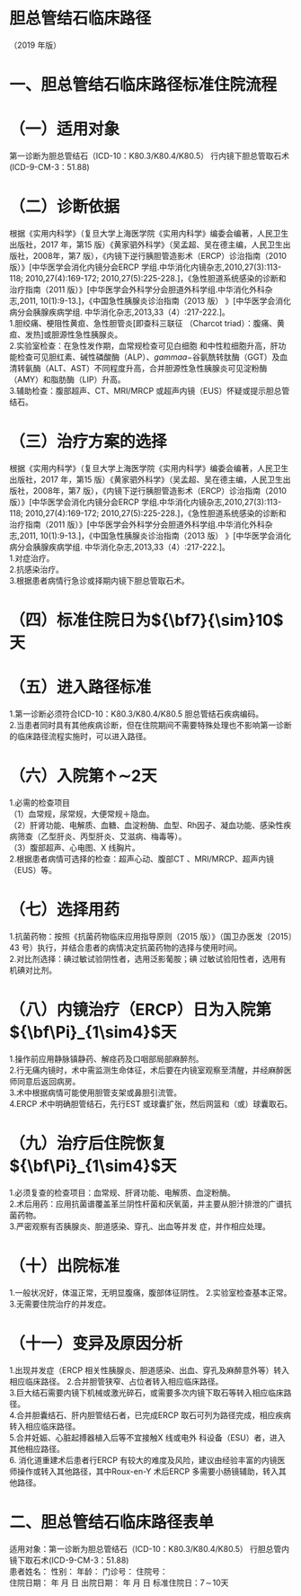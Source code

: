 # 胆总管结石临床路径  
（2019 年版）  
# 一、胆总管结石临床路径标准住院流程  
# （一）适用对象  
第一诊断为胆总管结石（ICD-10：K80.3/K80.4/K80.5） 行内镜下胆总管取石术(ICD-9-CM-3：51.88)  
# （二）诊断依据  
根据《实用内科学》（复旦大学上海医学院《实用内科学》编委会编著，人民卫生出版社，2017 年，第15 版）《黄家驷外科学》（吴孟超、吴在德主编，人民卫生出版社，2008年，第7 版），《内镜下逆行胰胆管造影术（ERCP）诊治指南（2010 版）》[中华医学会消化内镜分会ERCP 学组.中华消化内镜杂志,2010,27(3):113-118; 2010,27(4):169-172; 2010,27(5):225-228.]，《急性胆道系统感染的诊断和治疗指南（2011 版）》[中华医学会外科学分会胆道外科学组.中华消化外科杂志,2011, 10(1):9-13.]，《中国急性胰腺炎诊治指南（2013 版） 》[中华医学会消化病分会胰腺疾病学组. 中华消化杂志,2013,33（4）:217-222.]。  
1.胆绞痛、梗阻性黄疸、急性胆管炎[即查科三联征 （Charcot triad）：腹痛、黄疸、发热]或胆源性急性胰腺炎。  
2.实验室检查：在急性发作期，血常规检查可见白细胞 和中性粒细胞升高，肝功能检查可见胆红素、碱性磷酸酶（ALP）、$gammaa-$谷氨酰转肽酶（GGT）及血清转氨酶（ALT、AST）不同程度升高，合并胆源性急性胰腺炎可见淀粉酶（AMY）和脂肪酶（LIP）升高。  
3.辅助检查：腹部超声、CT、MRI/MRCP 或超声内镜（EUS）怀疑或提示胆总管结石。  
# （三）治疗方案的选择  
根据《实用内科学》（复旦大学上海医学院《实用内科学》编委会编著，人民卫生出版社，2017 年，第15 版）《黄家驷外科学》（吴孟超、吴在德主编，人民卫生出版社，2008年，第7 版），《内镜下逆行胰胆管造影术（ERCP）诊治指南（2010 版）》[中华医学会消化内镜分会ERCP 学组.中华消化内镜杂志,2010,27(3):113-118; 2010,27(4):169-172; 2010,27(5):225-228.]，《急性胆道系统感染的诊断和治疗指南（2011 版）》[中华医学会外科学分会胆道外科学组.中华消化外科杂志,2011, 10(1):9-13.]，《中国急性胰腺炎诊治指南（2013 版） 》[中华医学会消化病分会胰腺疾病学组. 中华消化杂志,2013,33（4）:217-222.]。  
1.对症治疗。  
2.抗感染治疗。  
3.根据患者病情行急诊或择期内镜下胆总管取石术。  
# （四）标准住院日为${\bf7}{\sim}10$ 天  
# （五）进入路径标准  
1.第一诊断必须符合ICD-10：K80.3/K80.4/K80.5 胆总管结石疾病编码。  
2.当患者同时具有其他疾病诊断，但在住院期间不需要特殊处理也不影响第一诊断的临床路径流程实施时，可以进入路径。  
# （六）入院第$\mathord{\uparrow}\mathord{\sim}\pmb{2}$天  
1.必需的检查项目  
（1）血常规，尿常规，大便常规＋隐血。  
（2）肝肾功能、电解质、血糖、血淀粉酶、血型、Rh因子、凝血功能、感染性疾病筛查（乙型肝炎、丙型肝炎、艾滋病、梅毒等）。  
（3）腹部超声、心电图、X 线胸片。  
2.根据患者病情可选择的检查：超声心动、腹部CT 、MRI/MRCP、超声内镜（EUS）等。  
# （七）选择用药  
1.抗菌药物：按照《抗菌药物临床应用指导原则（2015 版）》（国卫办医发〔2015〕43 号）执行，并结合患者的病情决定抗菌药物的选择与使用时间。  
2.对比剂选择：碘过敏试验阴性者，选用泛影葡胺；碘 过敏试验阳性者，选用有机碘对比剂。  
# （八）内镜治疗（ERCP）日为入院第${\bf\Pi}_{1\sim4}$天  
1.操作前应用静脉镇静药、解痉药及口咽部局部麻醉剂。  
2.行无痛内镜时，术中需监测生命体征，术后要在内镜室观察至清醒，并经麻醉医师同意后返回病房。  
3.术中根据病情可能使用胆管支架或鼻胆引流管。  
4.ERCP 术中明确胆管结石，先行EST 或球囊扩张，然后网篮和（或）球囊取石。  
# （九）治疗后住院恢复${\bf\Pi}_{1\sim4}$天  
1.必须复查的检查项目：血常规、肝肾功能、电解质、血淀粉酶。  
2.术后用药：应用抗菌谱覆盖革兰阴性杆菌和厌氧菌，并主要从胆汁排泄的广谱抗菌药物。  
3.严密观察有否胰腺炎、胆道感染、穿孔、出血等并发 症，并作相应处理。  
# （十）出院标准  
1.一般状况好，体温正常，无明显腹痛，腹部体征阴性。 2.实验室检查基本正常。 3.无需要住院治疗的并发症。  
# （十一）变异及原因分析  
1.出现并发症（ERCP 相关性胰腺炎、胆道感染、出血、穿孔及麻醉意外等）转入相应临床路径。 2.合并胆管狭窄、占位者转入相应临床路径。  
3.巨大结石需要内镜下机械或激光碎石，或需要多次内镜下取石等转入相应临床路径。  
4.合并胆囊结石、肝内胆管结石者，已完成ERCP 取石可列为路径完成，相应疾病转入相应临床路径。  
5.合并妊娠、心脏起搏器植入后等不宜接触X 线或电外 科设备（ESU）者，进入其他相应路径。  
6. 消化道重建术后患者行ERCP 有较大的难度及风险，建议由经验丰富的内镜医师操作或转入其他路径，其中Roux-en-Y 术后ERCP 多需要小肠镜辅助，转入其他路径。  
# 二、胆总管结石临床路径表单  
适用对象：第一诊断为胆总管结石（ICD-10：K80.3/K80.4/K80.5） 行胆总管内镜下取石术(ICD-9-CM-3：51.88)  
患者姓名：      性别：       年龄：      门诊号：        住院号：  
住院日期：     年    月    日 出院日期：     年    月    日 标准住院日：$7\!\sim\!10$天  
